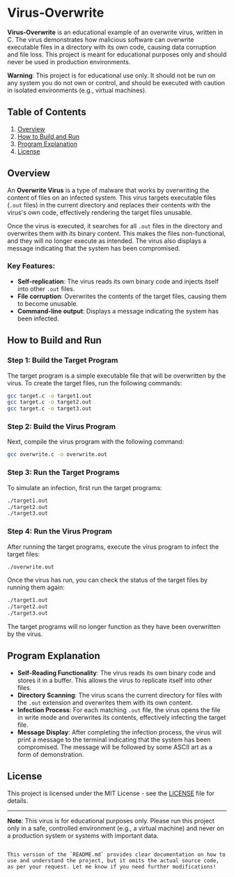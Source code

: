 
# Virus-Overwrite

**Virus-Overwrite** is an educational example of an overwrite virus, written in C. The virus demonstrates how malicious software can overwrite executable files in a directory with its own code, causing data corruption and file loss. This project is meant for educational purposes only and should never be used in production environments.

**Warning**: This project is for educational use only. It should not be run on any system you do not own or control, and should be executed with caution in isolated environments (e.g., virtual machines).

## Table of Contents

1. [Overview](#overview)
2. [How to Build and Run](#how-to-build-and-run)
3. [Program Explanation](#program-explanation)
4. [License](#license)

## Overview

An **Overwrite Virus** is a type of malware that works by overwriting the content of files on an infected system. This virus targets executable files (`.out` files) in the current directory and replaces their contents with the virus's own code, effectively rendering the target files unusable.

Once the virus is executed, it searches for all `.out` files in the directory and overwrites them with its binary content. This makes the files non-functional, and they will no longer execute as intended. The virus also displays a message indicating that the system has been compromised.

### Key Features:
- **Self-replication**: The virus reads its own binary code and injects itself into other `.out` files.
- **File corruption**: Overwrites the contents of the target files, causing them to become unusable.
- **Command-line output**: Displays a message indicating the system has been infected.

## How to Build and Run

### Step 1: Build the Target Program

The target program is a simple executable file that will be overwritten by the virus. To create the target files, run the following commands:

```bash
gcc target.c -o target1.out
gcc target.c -o target2.out
gcc target.c -o target3.out
```

### Step 2: Build the Virus Program

Next, compile the virus program with the following command:

```bash
gcc overwrite.c -o overwrite.out
```

### Step 3: Run the Target Programs

To simulate an infection, first run the target programs:

```bash
./target1.out
./target2.out
./target3.out
```

### Step 4: Run the Virus Program

After running the target programs, execute the virus program to infect the target files:

```bash
./overwrite.out
```

Once the virus has run, you can check the status of the target files by running them again:

```bash
./target1.out
./target2.out
./target3.out
```

The target programs will no longer function as they have been overwritten by the virus.

## Program Explanation

- **Self-Reading Functionality**: The virus reads its own binary code and stores it in a buffer. This allows the virus to replicate itself into other files.
- **Directory Scanning**: The virus scans the current directory for files with the `.out` extension and overwrites them with its own content.
- **Infection Process**: For each matching `.out` file, the virus opens the file in write mode and overwrites its contents, effectively infecting the target file.
- **Message Display**: After completing the infection process, the virus will print a message to the terminal indicating that the system has been compromised. The message will be followed by some ASCII art as a form of demonstration.

## License

This project is licensed under the MIT License - see the [LICENSE](LICENSE) file for details.

---

**Note**: This virus is for educational purposes only. Please run this project only in a safe, controlled environment (e.g., a virtual machine) and never on a production system or systems with important data.
```

This version of the `README.md` provides clear documentation on how to use and understand the project, but it omits the actual source code, as per your request. Let me know if you need further modifications!
